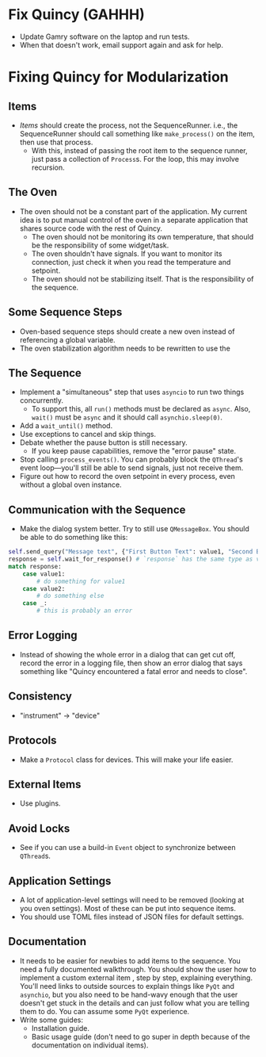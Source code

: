 # Fix Quincy (GAHHH)
- Update Gamry software on the laptop and run tests.
- When that doesn't work, email support again and ask for help.

# Fixing Quincy for Modularization

## Items
- *Items* should create the process, not the SequenceRunner. i.e., the SequenceRunner should call something like `make_process()` on the item, then use that process.
    - With this, instead of passing the root item to the sequence runner, just pass a collection of `Process`s. For the loop, this may involve recursion.

## The Oven
- The oven should not be a constant part of the application. My current idea is to put manual control of the oven in a separate application that shares source code with the rest of Quincy.
    - The oven should not be monitoring its own temperature, that should be the responsibility of some widget/task.
    - The oven shouldn't have signals. If you want to monitor its connection, just check it when you read the temperature and setpoint.
    - The oven should not be stabilizing itself. That is the responsibility of the sequence.

## Some Sequence Steps
- Oven-based sequence steps should create a new oven instead of referencing a global variable.
- The oven stabilization algorithm needs to be rewritten to use the 

## The Sequence
- Implement a "simultaneous" step that uses `asyncio` to run two things concurrently.
    - To support this, all `run()` methods must be declared as `async`. Also, `wait()` must be `async` and it should call `asynchio.sleep(0)`.
- Add a `wait_until()` method.
- Use exceptions to cancel and skip things.
- Debate whether the pause button is still necessary.
    - If you keep pause capabilities, remove the "error pause" state.
- Stop calling `process_events()`. You can probably block the `QThread`'s event loop—you'll still be able to send signals, just not receive them.
- Figure out how to record the oven setpoint in every process, even without a global oven instance.

## Communication with the Sequence
- Make the dialog system better. Try to still use `QMessageBox`. You should be able to do something like this:
```python
self.send_query("Message text", {"First Button Text": value1, "Second Button Text": value2})
response = self.wait_for_response() # `response` has the same type as value1 and value2
match response:
    case value1:
        # do something for value1
    case value2:
        # do something else
    case _:
        # this is probably an error
```

## Error Logging
- Instead of showing the whole error in a dialog that can get cut off, record the error in a logging file, then show an error dialog that says something like "Quincy encountered a fatal error and needs to close".

## Consistency
- "instrument" $\to$ "device"

## Protocols
- Make a `Protocol` class for devices. This will make your life easier.

## External Items
- Use plugins.

## Avoid Locks
- See if you can use a build-in `Event` object to synchronize between `QThread`s.

## Application Settings
- A lot of application-level settings will need to be removed (looking at you oven settings). Most of these can be put into sequence items.
- You should use TOML files instead of JSON files for default settings.

## Documentation
- It needs to be easier for newbies to add items to the sequence. You need a fully documented walkthrough. You should show the user how to implement a custom external item , step by step, explaining everything. You'll need links to outside sources to explain things like `PyQt` and `asynchio`, but you also need to be hand-wavy enough that the user doesn't get stuck in the details and can just follow what you are telling them to do. You can assume some `PyQt` experience.
- Write some guides:
    - Installation guide.
    - Basic usage guide (don't need to go super in depth because of the documentation on individual items).
